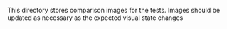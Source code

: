 This directory stores comparison images for the tests. Images should be updated as  necessary as the expected visual state changes
